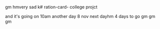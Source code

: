 
gm
hmvery sad k# ration-card-
college projct

and it's going on 
10am
another day 8 nov
next dayhm
4 days to go
gm
gm
gm